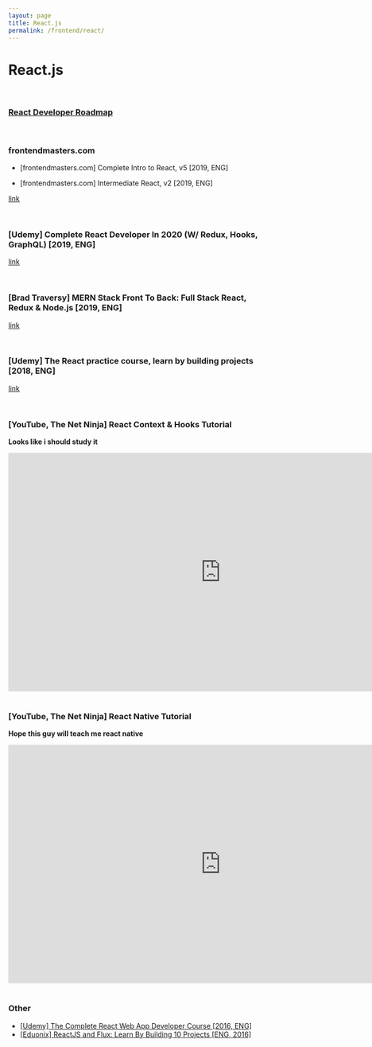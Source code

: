 ```yaml
---
layout: page
title: React.js
permalink: /frontend/react/
---
```


# React.js

<br/>

### [React Developer Roadmap](https://github.com/adam-golab/react-developer-roadmap/blob/master/README.md)

<br/>

### frontendmasters.com

- [frontendmasters.com] Complete Intro to React, v5 [2019, ENG]

- [frontendmasters.com] Intermediate React, v2 [2019, ENG]

[link](https://github.com/marley-nodejs/complete-intro-to-react-v5)


<br/>

### [Udemy] Complete React Developer In 2020 (W/ Redux, Hooks, GraphQL) [2019, ENG]

[link](https://github.com/marley-nodejs/Complete-React-Developer-In-2020-Redux-Hooks-GraphQL)


<br/>

### [Brad Traversy] MERN Stack Front To Back: Full Stack React, Redux & Node.js [2019, ENG]

[link](https://github.com/marley-nodejs/MERN-Stack-Front-To-Back-v2.0)


<br/>

### [Udemy] The React practice course, learn by building projects [2018, ENG]

[link](https://github.com/marley-nodejs/The-React-Practice-Course-Learn-by-Building-Projects)


<br/>

### [YouTube, The Net Ninja] React Context & Hooks Tutorial

**Looks like i should study it**

<div align="center">
    <iframe width="853" height="480" src="https://www.youtube.com/embed/videoseries?list=PL4cUxeGkcC9hNokByJilPg5g9m2APUePI" frameborder="0" allow="accelerometer; autoplay; encrypted-media; gyroscope; picture-in-picture" allowfullscreen></iframe>
</div>

<br/>

### [YouTube, The Net Ninja] React Native Tutorial

**Hope this guy will teach me react native**

<div align="center">
    <iframe width="853" height="480" src="https://www.youtube.com/embed/videoseries?list=PL4cUxeGkcC9ixPU-QkScoRBVxtPPzVjrQ" frameborder="0" allow="accelerometer; autoplay; encrypted-media; gyroscope; picture-in-picture" allowfullscreen></iframe>
</div>


<br/>

### Other


<ul>
    <li><a href="https://github.com/marley-nodejs/the-complete-react-web-app-developer-course">[Udemy] The Complete React Web App Developer Course [2016, ENG]</a></li>
    <li><a href="https://github.com/marley-nodejs/reactjs-and-flux-learn-by-building-10-projects">[Eduonix] ReactJS and Flux: Learn By Building 10 Projects [ENG, 2016]</a></li>
</ul>

